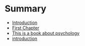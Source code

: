 # Summary

* [Introduction](README.md)
* [First Chapter](chapter1.md)
* [This is a book about psychology](this_is_a_book_about_psychology.md)
* [introduction](introduction.md)

